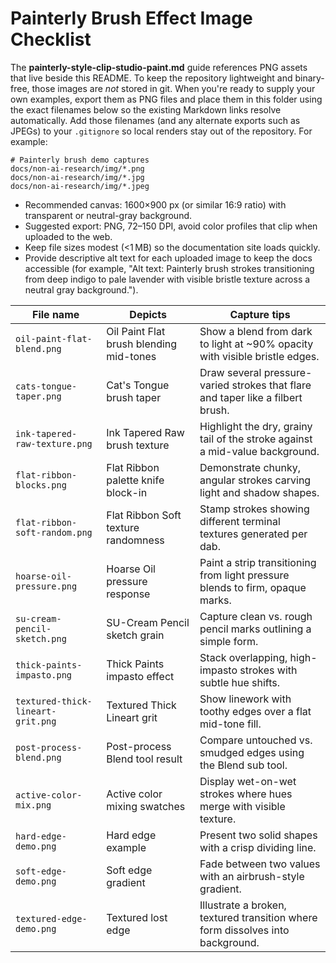 # Painterly Brush Effect Image Checklist

The **painterly-style-clip-studio-paint.md** guide references PNG assets that live beside this
README. To keep the repository lightweight and binary-free, those images are _not_ stored in git.
When you're ready to supply your own examples, export them as PNG files and place them in this
folder using the exact filenames below so the existing Markdown links resolve automatically. Add
those filenames (and any alternate exports such as JPEGs) to your `.gitignore` so local renders
stay out of the repository. For example:

```
# Painterly brush demo captures
docs/non-ai-research/img/*.png
docs/non-ai-research/img/*.jpg
docs/non-ai-research/img/*.jpeg
```

- Recommended canvas: 1600×900 px (or similar 16:9 ratio) with transparent or neutral-gray
  background.
- Suggested export: PNG, 72–150 DPI, avoid color profiles that clip when uploaded to the web.
- Keep file sizes modest (<1 MB) so the documentation site loads quickly.
- Provide descriptive alt text for each uploaded image to keep the docs accessible (for example,
  "Alt text: Painterly brush strokes transitioning from deep indigo to pale lavender with visible
  bristle texture across a neutral gray background.").

| File name | Depicts | Capture tips |
| --- | --- | --- |
| `oil-paint-flat-blend.png` | Oil Paint Flat brush blending mid-tones | Show a blend from dark to light at ~90% opacity with visible bristle edges. |
| `cats-tongue-taper.png` | Cat's Tongue brush taper | Draw several pressure-varied strokes that flare and taper like a filbert brush. |
| `ink-tapered-raw-texture.png` | Ink Tapered Raw brush texture | Highlight the dry, grainy tail of the stroke against a mid-value background. |
| `flat-ribbon-blocks.png` | Flat Ribbon palette knife block-in | Demonstrate chunky, angular strokes carving light and shadow shapes. |
| `flat-ribbon-soft-random.png` | Flat Ribbon Soft texture randomness | Stamp strokes showing different terminal textures generated per dab. |
| `hoarse-oil-pressure.png` | Hoarse Oil pressure response | Paint a strip transitioning from light pressure blends to firm, opaque marks. |
| `su-cream-pencil-sketch.png` | SU-Cream Pencil sketch grain | Capture clean vs. rough pencil marks outlining a simple form. |
| `thick-paints-impasto.png` | Thick Paints impasto effect | Stack overlapping, high-impasto strokes with subtle hue shifts. |
| `textured-thick-lineart-grit.png` | Textured Thick Lineart grit | Show linework with toothy edges over a flat mid-tone fill. |
| `post-process-blend.png` | Post-process Blend tool result | Compare untouched vs. smudged edges using the Blend sub tool. |
| `active-color-mix.png` | Active color mixing swatches | Display wet-on-wet strokes where hues merge with visible texture. |
| `hard-edge-demo.png` | Hard edge example | Present two solid shapes with a crisp dividing line. |
| `soft-edge-demo.png` | Soft edge gradient | Fade between two values with an airbrush-style gradient. |
| `textured-edge-demo.png` | Textured lost edge | Illustrate a broken, textured transition where form dissolves into background. |
